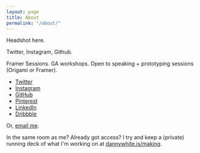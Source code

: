 ```yaml
---
layout: page
title: About
permalink: "/about/"
---
```

Headshot here.

Twitter, Instagram, Github.

Framer Sessions. GA workshops. Open to speaking + prototyping sessions (Origami or Framer).


- [Twitter][twitter]
- [Instagram][instagram]
- [GitHub][github]
- [Pinterest][pinterest]
- [LinkedIn][linkedin]
- [Dribbble][dribbble]

<!-- http://robspangler.com/blog/encrypt-mailto-links-to-stop-email-spam/ -->
Or, [email me][email].

In the same room as me? Already got access? I try and keep a (private) running deck of what I'm working on at [dannywhite.is/making][making].


[twitter]: https://twitter.com/dannyalright
[instagram]: https://instagram.com/dannywhite/
[github]: https://github.com/dannyalright
[pinterest]: https://pinterest.com/dannyalright/pins/
[linkedin]: https://linkedin.com/in/dannyalright/
[dribbble]: http://dribbble.com/dannywhite

[making]: http://dannywhite.is/making

[email]: &#x6d;&#x61;&#x69;&#x6c;&#116;&#x6f;&#x3a;&#x77;&#104;&#x69;&#x74;&#x65;&#46;&#x64;&#x61;&#x6e;&#105;&#x65;&#108;&#x2e;&#106;&#x61;&#x6d;&#x65;&#x73;&#64;&#x67;&#x6d;&#97;&#x69;&#x6c;&#x2e;&#x63;&#x6f;&#109;
